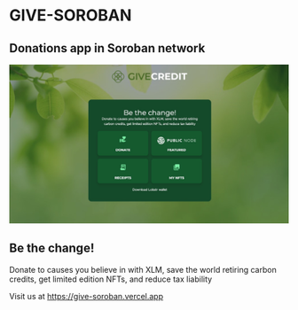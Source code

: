 # GIVE-SOROBAN
## Donations app in Soroban network

![GiveCredit](/public/media/givecredit.jpg)

## Be the change!

Donate to causes you believe in with XLM, save the world retiring carbon credits, get limited edition NFTs, and reduce tax liability

Visit us at https://give-soroban.vercel.app